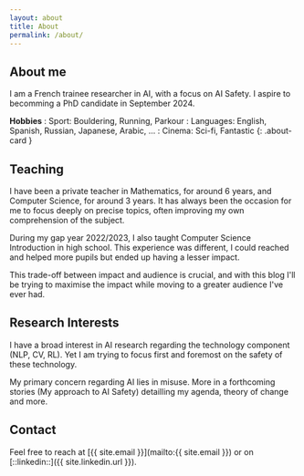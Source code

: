 ```yaml
---
layout: about
title: About
permalink: /about/
---
```


## About me

I am a French trainee researcher in AI, with a focus on AI Safety.
I aspire to becomming a PhD candidate in September 2024.


**Hobbies**
: Sport: Bouldering, Running, Parkour
: Languages: English, Spanish, Russian, Japanese, Arabic, ...
: Cinema: Sci-fi, Fantastic
{: .about-card }

## Teaching 

I have been a private teacher in Mathematics, for around 6 years, and Computer Science, for around 3 years. 
It has always been the occasion for me to focus deeply on precise topics, often improving my own comprehension of the subject.

During my gap year 2022/2023, I also taught Computer Science Introduction in high school. This experience was different, 
I could reached and helped more pupils but ended up having a lesser impact.

This trade-off between impact and audience is crucial, and with this blog I'll be trying to maximise the impact while moving to a greater audience I've ever had.

## Research Interests

I have a broad interest in AI research regarding the technology component (NLP, CV, RL). 
Yet I am trying to focus first and foremost on the safety of these technology. 

My primary concern regarding AI lies in misuse. More in a forthcoming stories (My approach to AI Safety) detailling my agenda, theory of change and more.

## Contact

Feel free to reach at [{{ site.email }}](mailto:{{ site.email }}) or on [::linkedin::]({{ site.linkedin.url }}).

